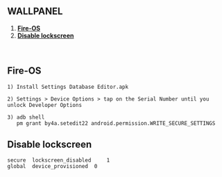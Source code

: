 ## WALLPANEL

1. **[Fire-OS](#fire-os)**
2. **[Disable lockscreen](#disable-lockscreen)**

<br/>

## Fire-OS

```
1) Install Settings Database Editor.apk

2) Settings > Device Options > tap on the Serial Number until you unlock Developer Options

3) adb shell
   pm grant by4a.setedit22 android.permission.WRITE_SECURE_SETTINGS
```

## Disable lockscreen

```
secure 	lockscreen_disabled 	1
global 	device_provisioned 	0
```
